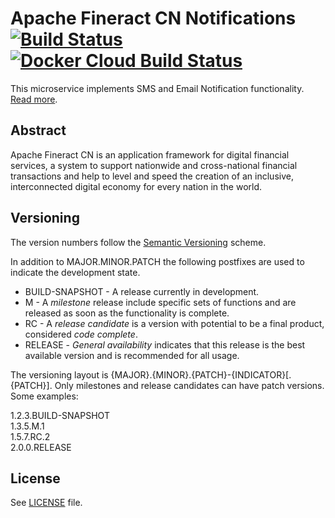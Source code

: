 # Apache Fineract CN Notifications [![Build Status](https://api.travis-ci.com/apache/fineract-cn-notifications.svg?branch=0.1.x)](https://travis-ci.com/apache/fineract-cn-notifications) [![Docker Cloud Build Status](https://img.shields.io/docker/cloud/build/apache/fineract-cn-notifications)](https://hub.docker.com/r/apache/fineract-cn-notifications/builds)

This microservice implements SMS and Email Notification functionality.
[Read more](https://cwiki.apache.org/confluence/display/FINERACT/Fineract+CN+Project+Structure#FineractCNProjectStructure-notifications).


## Abstract
Apache Fineract CN is an application framework for digital financial services, a system to support nationwide and cross-national financial transactions and help to level and speed the creation of an inclusive, interconnected digital economy for every nation in the world.

## Versioning
The version numbers follow the [Semantic Versioning](http://semver.org/) scheme.

In addition to MAJOR.MINOR.PATCH the following postfixes are used to indicate the development state.

* BUILD-SNAPSHOT - A release currently in development. 
* M - A _milestone_ release include specific sets of functions and are released as soon as the functionality is complete.
* RC - A _release candidate_ is a version with potential to be a final product, considered _code complete_.
* RELEASE - _General availability_ indicates that this release is the best available version and is recommended for all usage.

The versioning layout is {MAJOR}.{MINOR}.{PATCH}-{INDICATOR}[.{PATCH}]. Only milestones and release candidates can  have patch versions. Some examples:

1.2.3.BUILD-SNAPSHOT  
1.3.5.M.1  
1.5.7.RC.2  
2.0.0.RELEASE

## License
See [LICENSE](LICENSE) file.
